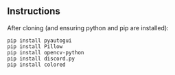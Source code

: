 ## Instructions

After cloning (and ensuring python and pip are installed):

`pip install pyautogui` <br />
`pip install Pillow`  <br />
`pip install opencv-python` <br />
`pip install discord.py` <br />
`pip install colored`
